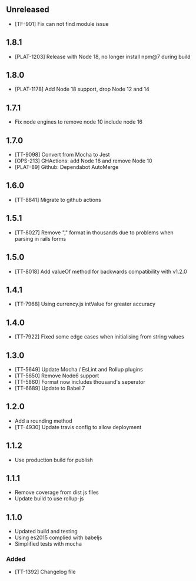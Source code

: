 ## Unreleased

- [TF-901] Fix can not find module issue

## 1.8.1

- [PLAT-1203] Release with Node 18, no longer install npm@7 during build

## 1.8.0

- [PLAT-1178] Add Node 18 support, drop Node 12 and 14

## 1.7.1

 - Fix node engines to remove node 10 include node 16

## 1.7.0

- [TT-9098] Convert from Mocha to Jest
- [OPS-213] GHActions: add Node 16 and remove Node 10
- [PLAT-89] Github: Dependabot AutoMerge

## 1.6.0

- [TT-8841] Migrate to github actions

## 1.5.1

- [TT-8027] Remove "," format in thousands due to problems when parsing in rails forms

## 1.5.0

- [TT-8018] Add valueOf method for backwards compatibility with v1.2.0

## 1.4.1

- [TT-7968] Using currency.js intValue for greater accuracy

## 1.4.0

- [TT-7922] Fixed some edge cases when initialising from string values

## 1.3.0

- [TT-5649] Update Mocha / EsLint and Rollup plugins
- [TT-5650] Remove Node6 support
- [TT-5860] Format now includes thousand's seperator
- [TT-6689] Update to Babel 7

## 1.2.0
- Add a rounding method
- [TT-4930] Update travis config to allow deployment

## 1.1.2
- Use production build for publish

## 1.1.1
- Remove coverage from dist js files
- Update build to use rollup-js

## 1.1.0

- Updated build and testing
- Using es2015 complied with babeljs
- Simplified tests with mocha

### Added
- [TT-1392] Changelog file
